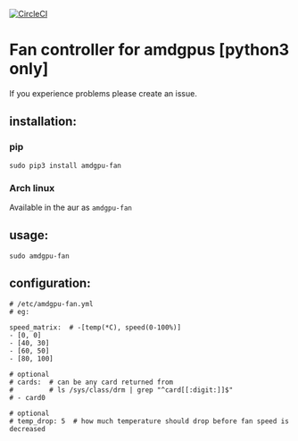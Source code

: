 [![CircleCI](https://circleci.com/gh/chestm007/amdgpu-fan.svg?style=svg)](https://circleci.com/gh/chestm007/amdgpu-fan)

# Fan controller for amdgpus [python3 only]

If you experience problems please create an issue.

## installation:
### pip
`sudo pip3 install amdgpu-fan`

### Arch linux
Available in the aur as `amdgpu-fan`

## usage:
`sudo amdgpu-fan`

## configuration:
```
# /etc/amdgpu-fan.yml
# eg:

speed_matrix:  # -[temp(*C), speed(0-100%)]
- [0, 0]
- [40, 30]
- [60, 50]
- [80, 100]

# optional
# cards:  # can be any card returned from
#         # ls /sys/class/drm | grep "^card[[:digit:]]$"
# - card0

# optional
# temp_drop: 5  # how much temperature should drop before fan speed is decreased
```
